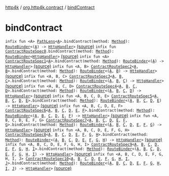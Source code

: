 [http4k](../index.md) / [org.http4k.contract](index.md) / [bindContract](./bind-contract.md)

# bindContract

`infix fun <A> `[`PathLens`](../org.http4k.lens/-path-lens/index.md)`<`[`A`](bind-contract.md#A)`>.bindContract(method: `[`Method`](../org.http4k.core/-method/index.md)`): `[`RouteBinder`](-route-binder/index.md)`<(`[`A`](bind-contract.md#A)`) -> `[`HttpHandler`](../org.http4k.core/-http-handler.md)`>` [(source)](https://github.com/http4k/http4k/blob/master/http4k-contract/src/main/kotlin/org/http4k/contract/extensions.kt#L27)
`infix fun `[`ContractRouteSpec0`](-contract-route-spec0/index.md)`.bindContract(method: `[`Method`](../org.http4k.core/-method/index.md)`): `[`RouteBinder`](-route-binder/index.md)`<`[`HttpHandler`](../org.http4k.core/-http-handler.md)`>` [(source)](https://github.com/http4k/http4k/blob/master/http4k-contract/src/main/kotlin/org/http4k/contract/extensions.kt#L31)
`infix fun <A> `[`ContractRouteSpec1`](-contract-route-spec1/index.md)`<`[`A`](bind-contract.md#A)`>.bindContract(method: `[`Method`](../org.http4k.core/-method/index.md)`): `[`RouteBinder`](-route-binder/index.md)`<(`[`A`](bind-contract.md#A)`) -> `[`HttpHandler`](../org.http4k.core/-http-handler.md)`>` [(source)](https://github.com/http4k/http4k/blob/master/http4k-contract/src/main/kotlin/org/http4k/contract/extensions.kt#L39)
`infix fun <A, B> `[`ContractRouteSpec2`](-contract-route-spec2/index.md)`<`[`A`](bind-contract.md#A)`, `[`B`](bind-contract.md#B)`>.bindContract(method: `[`Method`](../org.http4k.core/-method/index.md)`): `[`RouteBinder`](-route-binder/index.md)`<(`[`A`](bind-contract.md#A)`, `[`B`](bind-contract.md#B)`) -> `[`HttpHandler`](../org.http4k.core/-http-handler.md)`>` [(source)](https://github.com/http4k/http4k/blob/master/http4k-contract/src/main/kotlin/org/http4k/contract/extensions.kt#L47)
`infix fun <A, B, C> `[`ContractRouteSpec3`](-contract-route-spec3/index.md)`<`[`A`](bind-contract.md#A)`, `[`B`](bind-contract.md#B)`, `[`C`](bind-contract.md#C)`>.bindContract(method: `[`Method`](../org.http4k.core/-method/index.md)`): `[`RouteBinder`](-route-binder/index.md)`<(`[`A`](bind-contract.md#A)`, `[`B`](bind-contract.md#B)`, `[`C`](bind-contract.md#C)`) -> `[`HttpHandler`](../org.http4k.core/-http-handler.md)`>` [(source)](https://github.com/http4k/http4k/blob/master/http4k-contract/src/main/kotlin/org/http4k/contract/extensions.kt#L54)
`infix fun <A, B, C, D> `[`ContractRouteSpec4`](-contract-route-spec4/index.md)`<`[`A`](bind-contract.md#A)`, `[`B`](bind-contract.md#B)`, `[`C`](bind-contract.md#C)`, `[`D`](bind-contract.md#D)`>.bindContract(method: `[`Method`](../org.http4k.core/-method/index.md)`): `[`RouteBinder`](-route-binder/index.md)`<(`[`A`](bind-contract.md#A)`, `[`B`](bind-contract.md#B)`, `[`C`](bind-contract.md#C)`, `[`D`](bind-contract.md#D)`) -> `[`HttpHandler`](../org.http4k.core/-http-handler.md)`>` [(source)](https://github.com/http4k/http4k/blob/master/http4k-contract/src/main/kotlin/org/http4k/contract/extensions.kt#L61)
`infix fun <A, B, C, D, E> `[`ContractRouteSpec5`](-contract-route-spec5/index.md)`<`[`A`](bind-contract.md#A)`, `[`B`](bind-contract.md#B)`, `[`C`](bind-contract.md#C)`, `[`D`](bind-contract.md#D)`, `[`E`](bind-contract.md#E)`>.bindContract(method: `[`Method`](../org.http4k.core/-method/index.md)`): `[`RouteBinder`](-route-binder/index.md)`<(`[`A`](bind-contract.md#A)`, `[`B`](bind-contract.md#B)`, `[`C`](bind-contract.md#C)`, `[`D`](bind-contract.md#D)`, `[`E`](bind-contract.md#E)`) -> `[`HttpHandler`](../org.http4k.core/-http-handler.md)`>` [(source)](https://github.com/http4k/http4k/blob/master/http4k-contract/src/main/kotlin/org/http4k/contract/extensions.kt#L68)
`infix fun <A, B, C, D, E, F> `[`ContractRouteSpec6`](-contract-route-spec6/index.md)`<`[`A`](bind-contract.md#A)`, `[`B`](bind-contract.md#B)`, `[`C`](bind-contract.md#C)`, `[`D`](bind-contract.md#D)`, `[`E`](bind-contract.md#E)`, `[`F`](bind-contract.md#F)`>.bindContract(method: `[`Method`](../org.http4k.core/-method/index.md)`): `[`RouteBinder`](-route-binder/index.md)`<(`[`A`](bind-contract.md#A)`, `[`B`](bind-contract.md#B)`, `[`C`](bind-contract.md#C)`, `[`D`](bind-contract.md#D)`, `[`E`](bind-contract.md#E)`, `[`F`](bind-contract.md#F)`) -> `[`HttpHandler`](../org.http4k.core/-http-handler.md)`>` [(source)](https://github.com/http4k/http4k/blob/master/http4k-contract/src/main/kotlin/org/http4k/contract/extensions.kt#L75)
`infix fun <A, B, C, D, E, F, G> `[`ContractRouteSpec7`](-contract-route-spec7/index.md)`<`[`A`](bind-contract.md#A)`, `[`B`](bind-contract.md#B)`, `[`C`](bind-contract.md#C)`, `[`D`](bind-contract.md#D)`, `[`E`](bind-contract.md#E)`, `[`F`](bind-contract.md#F)`, `[`G`](bind-contract.md#G)`>.bindContract(method: `[`Method`](../org.http4k.core/-method/index.md)`): `[`RouteBinder`](-route-binder/index.md)`<(`[`A`](bind-contract.md#A)`, `[`B`](bind-contract.md#B)`, `[`C`](bind-contract.md#C)`, `[`D`](bind-contract.md#D)`, `[`E`](bind-contract.md#E)`, `[`F`](bind-contract.md#F)`, `[`G`](bind-contract.md#G)`) -> `[`HttpHandler`](../org.http4k.core/-http-handler.md)`>` [(source)](https://github.com/http4k/http4k/blob/master/http4k-contract/src/main/kotlin/org/http4k/contract/extensions.kt#L83)
`infix fun <A, B, C, D, E, F, G, H> `[`ContractRouteSpec8`](-contract-route-spec8/index.md)`<`[`A`](bind-contract.md#A)`, `[`B`](bind-contract.md#B)`, `[`C`](bind-contract.md#C)`, `[`D`](bind-contract.md#D)`, `[`E`](bind-contract.md#E)`, `[`F`](bind-contract.md#F)`, `[`G`](bind-contract.md#G)`, `[`H`](bind-contract.md#H)`>.bindContract(method: `[`Method`](../org.http4k.core/-method/index.md)`): `[`RouteBinder`](-route-binder/index.md)`<(`[`A`](bind-contract.md#A)`, `[`B`](bind-contract.md#B)`, `[`C`](bind-contract.md#C)`, `[`D`](bind-contract.md#D)`, `[`E`](bind-contract.md#E)`, `[`F`](bind-contract.md#F)`, `[`G`](bind-contract.md#G)`, `[`H`](bind-contract.md#H)`) -> `[`HttpHandler`](../org.http4k.core/-http-handler.md)`>` [(source)](https://github.com/http4k/http4k/blob/master/http4k-contract/src/main/kotlin/org/http4k/contract/extensions.kt#L91)
`infix fun <A, B, C, D, E, F, G, H, I> `[`ContractRouteSpec9`](-contract-route-spec9/index.md)`<`[`A`](bind-contract.md#A)`, `[`B`](bind-contract.md#B)`, `[`C`](bind-contract.md#C)`, `[`D`](bind-contract.md#D)`, `[`E`](bind-contract.md#E)`, `[`F`](bind-contract.md#F)`, `[`G`](bind-contract.md#G)`, `[`H`](bind-contract.md#H)`, `[`I`](bind-contract.md#I)`>.bindContract(method: `[`Method`](../org.http4k.core/-method/index.md)`): `[`RouteBinder`](-route-binder/index.md)`<(`[`A`](bind-contract.md#A)`, `[`B`](bind-contract.md#B)`, `[`C`](bind-contract.md#C)`, `[`D`](bind-contract.md#D)`, `[`E`](bind-contract.md#E)`, `[`F`](bind-contract.md#F)`, `[`G`](bind-contract.md#G)`, `[`H`](bind-contract.md#H)`, `[`I`](bind-contract.md#I)`) -> `[`HttpHandler`](../org.http4k.core/-http-handler.md)`>` [(source)](https://github.com/http4k/http4k/blob/master/http4k-contract/src/main/kotlin/org/http4k/contract/extensions.kt#L99)
`infix fun <A, B, C, D, E, F, G, H, I, J> `[`ContractRouteSpec10`](-contract-route-spec10/index.md)`<`[`A`](bind-contract.md#A)`, `[`B`](bind-contract.md#B)`, `[`C`](bind-contract.md#C)`, `[`D`](bind-contract.md#D)`, `[`E`](bind-contract.md#E)`, `[`F`](bind-contract.md#F)`, `[`G`](bind-contract.md#G)`, `[`H`](bind-contract.md#H)`, `[`I`](bind-contract.md#I)`, `[`J`](bind-contract.md#J)`>.bindContract(method: `[`Method`](../org.http4k.core/-method/index.md)`): `[`RouteBinder`](-route-binder/index.md)`<(`[`A`](bind-contract.md#A)`, `[`B`](bind-contract.md#B)`, `[`C`](bind-contract.md#C)`, `[`D`](bind-contract.md#D)`, `[`E`](bind-contract.md#E)`, `[`F`](bind-contract.md#F)`, `[`G`](bind-contract.md#G)`, `[`H`](bind-contract.md#H)`, `[`I`](bind-contract.md#I)`, `[`J`](bind-contract.md#J)`) -> `[`HttpHandler`](../org.http4k.core/-http-handler.md)`>` [(source)](https://github.com/http4k/http4k/blob/master/http4k-contract/src/main/kotlin/org/http4k/contract/extensions.kt#L107)